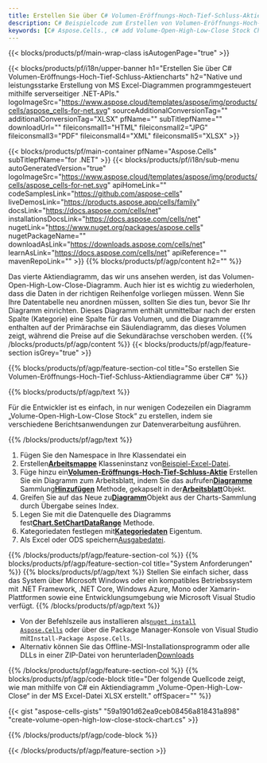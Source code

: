 ```yaml
---
title: Erstellen Sie über C# Volumen-Eröffnungs-Hoch-Tief-Schluss-Aktiencharts
description: C# Beispielcode zum Erstellen von Volumen-Eröffnungs-Hoch-Tief-Schluss-Aktiendiagrammen in Excel mithilfe der Bibliothek .NET. Verwenden Sie diesen Code zum Erstellen eines Diagramms „Volume-Open-High-Low-Close Stock“ in MS Excel in VB.NET, Asp.NET oder einer anderen .NET-basierten Anwendung.
keywords: [C# Aspose.Cells., c# add Volume-Open-High-Low-Close Stock Chart., c# insert Volume-Open-High-Low-Close Stock Chart., c# create Volume-Open-High-Low-Close Stock Chart]
---
```

{{< blocks/products/pf/main-wrap-class isAutogenPage="true" >}}

{{< blocks/products/pf/i18n/upper-banner h1="Erstellen Sie über C# Volumen-Eröffnungs-Hoch-Tief-Schluss-Aktiencharts" h2="Native und leistungsstarke Erstellung von MS Excel-Diagrammen programmgesteuert mithilfe serverseitiger .NET-APIs." logoImageSrc="https://www.aspose.cloud/templates/aspose/img/products/cells/aspose_cells-for-net.svg" sourceAdditionalConversionTag="" additionalConversionTag="XLSX" pfName="" subTitlepfName="" downloadUrl="" fileiconsmall1="HTML" fileiconsmall2="JPG" fileiconsmall3="PDF" fileiconsmall4="XML" fileiconsmall5="XLSX" >}}

{{< blocks/products/pf/main-container pfName="Aspose.Cells" subTitlepfName="for .NET" >}}
{{< blocks/products/pf/i18n/sub-menu autoGeneratedVersion="true" logoImageSrc="https://www.aspose.cloud/templates/aspose/img/products/cells/aspose_cells-for-net.svg" apiHomeLink="" codeSamplesLink="https://github.com/aspose-cells" liveDemosLink="https://products.aspose.app/cells/family" docsLink="https://docs.aspose.com/cells/net" installationsDocsLink="https://docs.aspose.com/cells/net" nugetLink="https://www.nuget.org/packages/aspose.cells" nugetPackageName="" downloadAsLink="https://downloads.aspose.com/cells/net" learnAsLink="https://docs.aspose.com/cells/net" apiReference="" mavenRepoLink="" >}}
{{% blocks/products/pf/agp/content h2="" %}}

Das vierte Aktiendiagramm, das wir uns ansehen werden, ist das Volumen-Open-High-Low-Close-Diagramm. Auch hier ist es wichtig zu wiederholen, dass die Daten in der richtigen Reihenfolge vorliegen müssen. Wenn Sie Ihre Datentabelle neu anordnen müssen, sollten Sie dies tun, bevor Sie Ihr Diagramm einrichten. Dieses Diagramm enthält unmittelbar nach der ersten Spalte (Kategorie) eine Spalte für das Volumen, und die Diagramme enthalten auf der Primärachse ein Säulendiagramm, das dieses Volumen zeigt, während die Preise auf die Sekundärachse verschoben werden.
{{% /blocks/products/pf/agp/content %}}
{{< blocks/products/pf/agp/feature-section isGrey="true" >}}

{{% blocks/products/pf/agp/feature-section-col title="So erstellen Sie Volumen-Eröffnungs-Hoch-Tief-Schluss-Aktiendiagramme über C#" %}}

{{% blocks/products/pf/agp/text %}}

Für die Entwickler ist es einfach, in nur wenigen Codezeilen ein Diagramm „Volume-Open-High-Low-Close Stock“ zu erstellen, indem sie verschiedene Berichtsanwendungen zur Datenverarbeitung ausführen.

{{% /blocks/products/pf/agp/text %}}

1. Fügen Sie den Namespace in Ihre Klassendatei ein
1.  Erstellen[**Arbeitsmappe**](https://reference.aspose.com/cells/net/aspose.cells/workbook) Klasseninstanz von[Beispiel-Excel-Datei](Volume-Open-High-Low-Close.xlsx).
1.  Füge hinzu ein[**Volumen-Eröffnungs-Hoch-Tief-Schluss-Aktie**](https://reference.aspose.com/cells/net/aspose.cells.charts/charttype) Erstellen Sie ein Diagramm zum Arbeitsblatt, indem Sie das aufrufen[**Diagramme**](https://reference.aspose.com/cells/net/aspose.cells.charts/chartcollection) Sammlung[**Hinzufügen**](https://reference.aspose.com/cells/net/aspose.cells.charts/chartcollection/methods/add) Methode, gekapselt in der[**Arbeitsblatt**](https://reference.aspose.com/cells/net/aspose.cells/worksheet)Objekt.
1.  Greifen Sie auf das Neue zu[**Diagramm**](https://reference.aspose.com/cells/net/aspose.cells.charts/chart)Objekt aus der Charts-Sammlung durch Übergabe seines Index.
1.  Legen Sie mit die Datenquelle des Diagramms fest[**Chart.SetChartDataRange**](https://reference.aspose.com/cells/net/aspose.cells.charts/chart/methods/setchartdatarange) Methode.
1.  Kategoriedaten festlegen mit[**Kategoriedaten**](https://reference.aspose.com/cells/net/aspose.cells.charts/seriescollection/categorydata/) Eigentum.
1.  Als Excel oder ODS speichern[Ausgabedatei](out.xlsx).

{{% /blocks/products/pf/agp/feature-section-col %}}
{{% blocks/products/pf/agp/feature-section-col title="System Anforderungen" %}}
{{% blocks/products/pf/agp/text %}}
Stellen Sie einfach sicher, dass das System über Microsoft Windows oder ein kompatibles Betriebssystem mit .NET Framework, .NET Core, Windows Azure, Mono oder Xamarin-Plattformen sowie eine Entwicklungsumgebung wie Microsoft Visual Studio verfügt.
{{% /blocks/products/pf/agp/text %}}
-  Von der Befehlszeile aus installieren als<code><a href="https://downloads.aspose.com/cells/net">nuget install Aspose.Cells</a></code> oder über die Package Manager-Konsole von Visual Studio mit<code>Install-Package Aspose.Cells</code>.
-  Alternativ können Sie das Offline-MSI-Installationsprogramm oder alle DLLs in einer ZIP-Datei von herunterladen<a href="https://downloads.aspose.com/cells/net">Downloads</a>

{{% /blocks/products/pf/agp/feature-section-col %}}
{{% blocks/products/pf/agp/code-block title="Der folgende Quellcode zeigt, wie man mithilfe von C# ein Aktiendiagramm „Volume-Open-High-Low-Close“ in der MS Excel-Datei XLSX erstellt." offSpacer="" %}}

{{< gist "aspose-cells-gists" "59a1901d62ea9ceb08456a818431a898" "create-volume-open-high-low-close-stock-chart.cs" >}}

{{% /blocks/products/pf/agp/code-block %}}

{{< /blocks/products/pf/agp/feature-section >}}

<!-- aboutfile Starts -->
